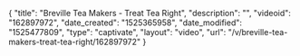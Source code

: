 {
    "title": "Breville Tea Makers - Treat Tea Right",
    "description": "",
    "videoid": "162897972",
    "date_created": "1525365958",
    "date_modified": "1525477809",
    "type": "captivate",
    "layout": "video",
    "url": "\/v\/breville-tea-makers-treat-tea-right\/162897972"
}